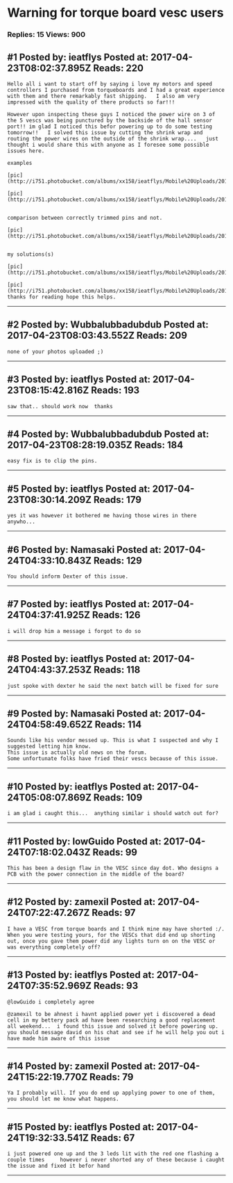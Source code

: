 # Warning for torque board vesc users

### Replies: 15 Views: 900

## \#1 Posted by: ieatflys Posted at: 2017-04-23T08:02:37.895Z Reads: 220

```
Hello all i want to start off by saying i love my motors and speed controllers I purchased from torqueboards and I had a great experience with them and there remarkably fast shipping.   I also am very impressed with the quality of there products so far!!!

However upon inspecting these guys I noticed the power wire on 3 of the 5 vescs was being punctured by the backside of the hall sensor port!! im glad I noticed this befor powering up to do some testing tomorrow!!   I solved this issue by cutting the shrink wrap and routing the power wires on the outside of the shrink wrap....   just thought i would share this with anyone as I foresee some possible issues here. 

examples  

[pic](http://i751.photobucket.com/albums/xx158/ieatflys/Mobile%20Uploads/20170423_021208_zpsl9j2qynf.jpg)

[pic](http://i751.photobucket.com/albums/xx158/ieatflys/Mobile%20Uploads/20170423_022224_zpsdptlesdb.jpg)


comparison between correctly trimmed pins and not.

[pic](http://i751.photobucket.com/albums/xx158/ieatflys/Mobile%20Uploads/20170423_022053_zpsrj8s1kfe.jpg)


my solutions(s)

[pic](http://i751.photobucket.com/albums/xx158/ieatflys/Mobile%20Uploads/20170423_022756_zpsnsm8rip2.jpg)

[pic](http://i751.photobucket.com/albums/xx158/ieatflys/Mobile%20Uploads/20170423_023534_zpst5rabjsx.jpg)
thanks for reading hope this helps.
```

---
## \#2 Posted by: Wubbalubbadubdub Posted at: 2017-04-23T08:03:43.552Z Reads: 209

```
none of your photos uploaded ;)
```

---
## \#3 Posted by: ieatflys Posted at: 2017-04-23T08:15:42.816Z Reads: 193

```
saw that.. should work now  thanks
```

---
## \#4 Posted by: Wubbalubbadubdub Posted at: 2017-04-23T08:28:19.035Z Reads: 184

```
easy fix is to clip the pins.
```

---
## \#5 Posted by: ieatflys Posted at: 2017-04-23T08:30:14.209Z Reads: 179

```
yes it was however it bothered me having those wires in there anywho...
```

---
## \#6 Posted by: Namasaki Posted at: 2017-04-24T04:33:10.843Z Reads: 129

```
You should inform Dexter of this issue.
```

---
## \#7 Posted by: ieatflys Posted at: 2017-04-24T04:37:41.925Z Reads: 126

```
i will drop him a message i forgot to do so
```

---
## \#8 Posted by: ieatflys Posted at: 2017-04-24T04:43:37.253Z Reads: 118

```
just spoke with dexter he said the next batch will be fixed for sure
```

---
## \#9 Posted by: Namasaki Posted at: 2017-04-24T04:58:49.652Z Reads: 114

```
Sounds like his vendor messed up. This is what I suspected and why I suggested letting him know.
This issue is actually old news on the forum.
Some unfortunate folks have fried their vescs because of this issue.
```

---
## \#10 Posted by: ieatflys Posted at: 2017-04-24T05:08:07.869Z Reads: 109

```
i am glad i caught this...  anything similar i should watch out for?
```

---
## \#11 Posted by: lowGuido Posted at: 2017-04-24T07:18:02.043Z Reads: 99

```
This has been a design flaw in the VESC since day dot. Who designs a PCB with the power connection in the middle of the board?
```

---
## \#12 Posted by: zamexil Posted at: 2017-04-24T07:22:47.267Z Reads: 97

```
I have a VESC from torque boards and I think mine may have shorted :/. When you were testing yours, for the VESCs that did end up shorting out, once you gave them power did any lights turn on on the VESC or was everything completely off?
```

---
## \#13 Posted by: ieatflys Posted at: 2017-04-24T07:35:52.969Z Reads: 93

```
@lowGuido i completely agree

@zamexil to be ahnest i havnt applied power yet i discovered a dead cell in my bettery pack ad have been researching a good replacement all weekend...  i found this issue and solved it before powering up.  you should message david on his chat and see if he will help you out i have made him aware of this issue
```

---
## \#14 Posted by: zamexil Posted at: 2017-04-24T15:22:19.770Z Reads: 79

```
Ya I probably will. If you do end up applying power to one of them, you should let me know what happens.
```

---
## \#15 Posted by: ieatflys Posted at: 2017-04-24T19:32:33.541Z Reads: 67

```
i just powered one up and the 3 leds lit with the red one flashing a couple times     however i never shorted any of these because i caught the issue and fixed it befor hand
```

---
